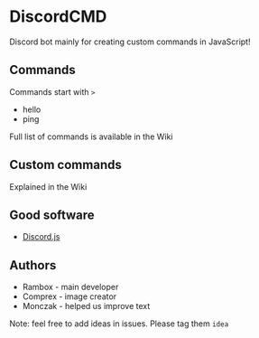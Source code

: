 # DiscordCMD
Discord bot mainly for creating custom commands in JavaScript!

## Commands
Commands start with `>`
* hello
* ping

Full list of commands is available in the Wiki

## Custom commands
Explained in the Wiki

## Good software
* [Discord.js](https://discord.js.org/)

## Authors
* Rambox - main developer
* Comprex - image creator
* Monczak - helped us improve text

Note: feel free to add ideas in issues. Please tag them `idea`
